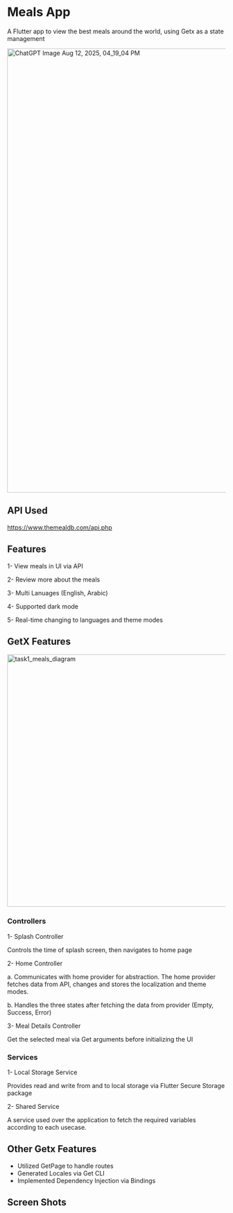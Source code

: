


# Meals App

A Flutter app to view the best meals around the world, using Getx as a state management 

<img width="1536" height="1024" alt="ChatGPT Image Aug 12, 2025, 04_19_04 PM" src="https://github.com/user-attachments/assets/8b7bc7a2-49d0-41ee-bf57-85d689dc6279" />

## API Used

https://www.themealdb.com/api.php


## Features

1- View meals in UI via API

2- Review more about the meals

3- Multi Lanuages (English, Arabic)

4- Supported dark mode

5- Real-time changing to languages and theme modes


## GetX Features

<img width="886" height="582" alt="task1_meals_diagram" src="https://github.com/user-attachments/assets/a6086ce5-ae2e-4340-9070-a8a63a711306" />

### Controllers

1- Splash Controller

Controls the time of splash screen, then navigates to home page

2- Home Controller

 a. Communicates with home provider for abstraction. The home provider fetches data from API, changes and stores the localization and theme modes. 

 b. Handles the three states after fetching the data from provider (Empty, Success, Error)

3- Meal Details Controller

Get the selected meal via Get arguments before initializing the UI

### Services

1- Local Storage Service

Provides read and write from and to local storage via Flutter Secure Storage package

2- Shared Service

A service used over the application to fetch the required variables according to each usecase.

## Other Getx Features

- Utilized GetPage to handle routes
- Generated Locales via Get CLI
- Implemented Dependency Injection via Bindings

## Screen Shots









